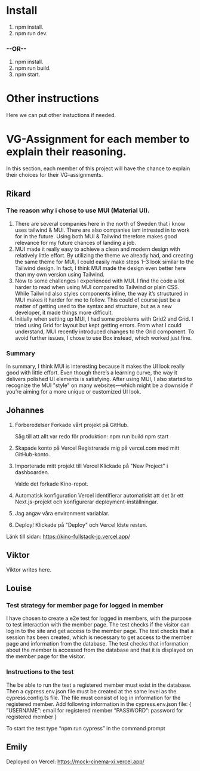 # Install

1. npm install.
2. npm run dev.

### --OR--

1. npm install.
2. npm run build.
3. npm start.

# Other instructions

Here we can put other instuctions if needed.

# VG-Assignment for each member to explain their reasoning.

In this section, each member of this project will have the chance to explain their choices for their VG-assignments.

## Rikard

### The reason why i chose to use MUI (Material UI).

1. There are several companies here in the north of Sweden that i know uses tailwind & MUI. There are also companies iam intrested in to work for in the future. Using both MUI & Tailwind therefore makes good relevance for my future chances of landing a job.
2. MUI made it really easy to achieve a clean and modern design with relatively little effort. By utilizing the theme we already had, and creating the same theme for MUI, I could easily make steps 1–3 look similar to the Tailwind design. In fact, I think MUI made the design even better here than my own version using Tailwind.
3. Now to some challenges I experienced with MUI. I find the code a lot harder to read when using MUI compared to Tailwind or plain CSS. While Tailwind also styles components inline, the way it’s structured in MUI makes it harder for me to follow. This could of course just be a matter of getting used to the syntax and structure, but as a new developer, it made things more difficult.
4. Initially when setting up MUI, I had some problems with Grid2 and Grid. I tried using Grid for layout but kept getting errors. From what I could understand, MUI recently introduced changes to the Grid component. To avoid further issues, I chose to use Box instead, which worked just fine.

### Summary

In summary, I think MUI is interesting because it makes the UI look really good with little effort. Even though there’s a learning curve, the way it delivers polished UI elements is satisfying. After using MUI, I also started to recognize the MUI "style" on many websites—which might be a downside if you’re aiming for a more unique or customized UI look.

## Johannes

1. Förberedelser
   Forkade vårt projekt på GitHub.

   Såg till att allt var redo för produktion:
   npm run build
   npm start

2. Skapade konto på Vercel
   Registrerade mig på vercel.com med mitt GitHub-konto.

3. Importerade mitt projekt till Vercel
   Klickade på "New Project" i dashboarden.

   Valde det forkade Kino-repot.

4. Automatisk konfiguration
   Vercel identifierar automatiskt att det är ett Next.js-projekt och konfigurerar deployment-inställningar.

5. Jag angav våra environment variablar.

6. Deploy!
   Klickade på "Deploy" och Vercel löste resten.

Länk till sidan: https://kino-fullstack-jp.vercel.app/

## Viktor

Viktor writes here.

## Louise

### Test strategy for member page for logged in member

I have chosen to create a e2e test for logged in members, with the purpose to test interaction with the member page.
The test checks if the visitor can log in to the site and get access to the member page.
The test checks that a session has been created, which is necessary to get access to the member page and information from the database.
The test checks that information about the member is accessed from the database and that it is displayed on the member page for the visitor.

### Instructions to the test

The be able to run the test a registered member must exist in the database. Then a cypress.env.json file must be created at the same level as the cypress.config.ts file. The file must consist of log in information for the registered member.
Add following information in the cypress.env.json file:
{
”USERNAME”: email for registered member
”PASSWORD”: password for registered member
}

To start the test type “npm run cypress” in the command prompt

## Emily

Deployed on Vercel: https://mock-cinema-xi.vercel.app/
